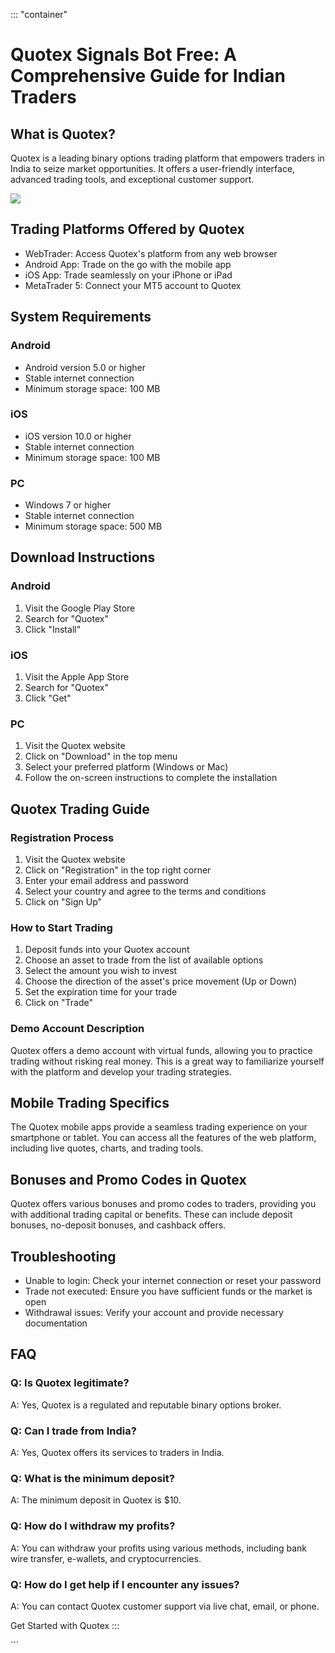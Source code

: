 ::: \"container\"
# Quotex Signals Bot Free: A Comprehensive Guide for Indian Traders

## What is Quotex?

Quotex is a leading binary options trading platform that empowers
traders in India to seize market opportunities. It offers a
user-friendly interface, advanced trading tools, and exceptional
customer support.

[![](https://static.quotex.io/files/4_en/300_250.jpg)](https://traff.sbs/brokerqxlid)

## Trading Platforms Offered by Quotex

-   WebTrader: Access Quotex\'s platform from any web browser
-   Android App: Trade on the go with the mobile app
-   iOS App: Trade seamlessly on your iPhone or iPad
-   MetaTrader 5: Connect your MT5 account to Quotex

## System Requirements

### Android

-   Android version 5.0 or higher
-   Stable internet connection
-   Minimum storage space: 100 MB

### iOS

-   iOS version 10.0 or higher
-   Stable internet connection
-   Minimum storage space: 100 MB

### PC

-   Windows 7 or higher
-   Stable internet connection
-   Minimum storage space: 500 MB

## Download Instructions

### Android

1.  Visit the Google Play Store
2.  Search for "Quotex"
3.  Click "Install"

### iOS

1.  Visit the Apple App Store
2.  Search for "Quotex"
3.  Click "Get"

### PC

1.  Visit the Quotex website
2.  Click on "Download" in the top menu
3.  Select your preferred platform (Windows or Mac)
4.  Follow the on-screen instructions to complete the installation

## Quotex Trading Guide

### Registration Process

1.  Visit the Quotex website
2.  Click on "Registration" in the top right corner
3.  Enter your email address and password
4.  Select your country and agree to the terms and conditions
5.  Click on "Sign Up"

### How to Start Trading

1.  Deposit funds into your Quotex account
2.  Choose an asset to trade from the list of available options
3.  Select the amount you wish to invest
4.  Choose the direction of the asset\'s price movement (Up or Down)
5.  Set the expiration time for your trade
6.  Click on "Trade"

### Demo Account Description

Quotex offers a demo account with virtual funds, allowing you to
practice trading without risking real money. This is a great way to
familiarize yourself with the platform and develop your trading
strategies.

## Mobile Trading Specifics

The Quotex mobile apps provide a seamless trading experience on your
smartphone or tablet. You can access all the features of the web
platform, including live quotes, charts, and trading tools.

## Bonuses and Promo Codes in Quotex

Quotex offers various bonuses and promo codes to traders, providing you
with additional trading capital or benefits. These can include deposit
bonuses, no-deposit bonuses, and cashback offers.

## Troubleshooting

-   Unable to login: Check your internet connection or reset your
    password
-   Trade not executed: Ensure you have sufficient funds or the market
    is open
-   Withdrawal issues: Verify your account and provide necessary
    documentation

## FAQ

### Q: Is Quotex legitimate?

A: Yes, Quotex is a regulated and reputable binary options broker.

### Q: Can I trade from India?

A: Yes, Quotex offers its services to traders in India.

### Q: What is the minimum deposit?

A: The minimum deposit in Quotex is \$10.

### Q: How do I withdraw my profits?

A: You can withdraw your profits using various methods, including bank
wire transfer, e-wallets, and cryptocurrencies.

### Q: How do I get help if I encounter any issues?

A: You can contact Quotex customer support via live chat, email, or
phone.

Get Started with Quotex
:::

\`\`\`

